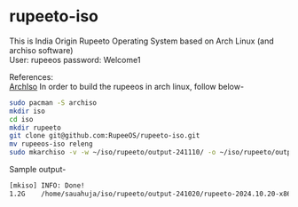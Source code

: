 # rupeeto-iso
This is India Origin Rupeeto Operating System based on Arch Linux (and archiso software)  
User: rupeeos
password: Welcome1

References:  
[ArchIso](https://wiki.archlinux.org/title/Archiso)
In order to build the rupeeos in arch linux, follow below-
```bash
sudo pacman -S archiso
mkdir iso
cd iso
mkdir rupeeto
git clone git@github.com:RupeeOS/rupeeto-iso.git
mv rupeeos-iso releng
sudo mkarchiso -v -w ~/iso/rupeeto/output-241110/ -o ~/iso/rupeeto/output-241110/ releng/
```

Sample output-
```txt
[mkiso] INFO: Done!
1.2G	/home/sauahuja/iso/rupeeto/output-241020/rupeeto-2024.10.20-x86_64.iso
```
